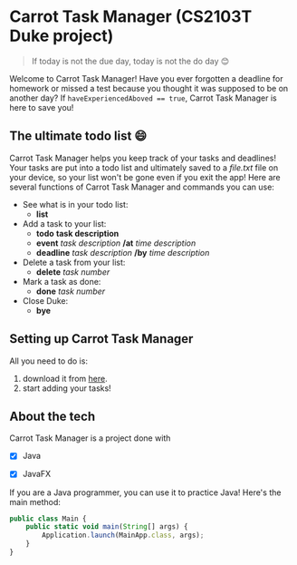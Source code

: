# Carrot Task Manager (CS2103T Duke project) 
> If today is not the due day, today is not the do day 😊
> 
Welcome to Carrot Task Manager! 
Have you ever forgotten a deadline for homework or missed a test because you thought it was supposed to be on another day?
If `haveExperiencedAboved == true`, Carrot Task Manager is here to save you!


## The ultimate todo list 😄
Carrot Task Manager helps you keep track of your tasks and deadlines! Your tasks are put into a todo list and ultimately saved to a *file.txt* file on your device, so your list won't be gone even if you exit the app! 
Here are several functions of Carrot Task Manager and commands you can use:
* See what is in your todo list:
   * **list**
* Add a task to your list:
   * **todo** **task description**
   * **event** *task description* **/at** *time description*
   * **deadline** *task description* **/by** *time description*
* Delete a task from your list:
   * **delete** *task number*
* Mark a task as done:
   * **done** *task number*
* Close Duke:
   * **bye**
   
## Setting up Carrot Task Manager
All you need to do is:
1. download it from [here](https://github.com/chingh20/ip).
2. start adding your tasks!

## About the tech
Carrot Task Manager is a project done with 
- [X] Java
- [X] JavaFX 
   

If you are a Java programmer, you can use it to practice Java! Here's the main method:
```javascript
public class Main {
    public static void main(String[] args) {
        Application.launch(MainApp.class, args);
    }
}
```
